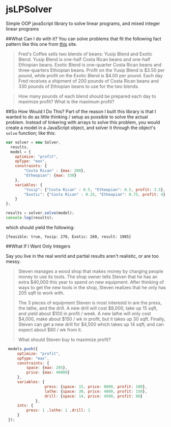 jsLPSolver
==========
Simple OOP javaScript library to solve linear programs, and mixed integer linear programs


##What Can I do with it?
You can solve problems that fit the following fact pattern like this one
from [this](http://www.algebra.com/algebra/homework/coordinate/word/THEO-2012-01-26.lesson) site.

>Fred's Coffee sells two blends of beans: Yusip Blend and Exotic Blend. Yusip Blend is one-half
>Costa Rican beans and one-half Ethiopian beans. Exotic Blend is one-quarter Costa Rican beans and
>three-quarters Ethiopian beans. Profit on the Yusip Blend is $3.50 per pound, while profit on the Exotic
>Blend is $4.00 per pound. Each day Fred receives a shipment of 200 pounds of Costa Rican beans and
>330 pounds of Ethiopian beans to use for the two blends. 

>How many pounds of each blend should be
>prepared each day to maximize profit? What is the maximum profit? 

##So How Would I Do This?
Part of the reason I built this library is that I wanted to do as little thinking / setup as possible
to solve the actual problem. Instead of tinkering with arrays to solve this problem, you would create a 
model in a JavaScript object, and solver it through the object's `solve` function; like this:

```javascript
var solver = new Solver,
  results,
  model = {
    optimize: "profit",
    opType: "max",
    constraints: {
        "Costa Rican" : {max: 200},
        "Etheopian": {max: 330}
    },
    variables: {
        "Yusip": {"Costa Rican" : 0.5, "Etheopian": 0.5, profit: 3.5},
        "Exotic": {"Costa Rican" : 0.25, "Etheopian": 0.75, profit: 4}
    }
};

results = solver.solve(model);
console.log(results);
```

which should yield the following:
```
{feasible: true, Yusip: 270, Exotic: 260, result: 1985}
```
##What If I Want Only Integers

Say you live in the real world and partial results aren't realistic, or are too messy.

>Steven manages a wood shop that makes money by charging people money to use its tools.
>The shop owner tells Steven that he has an extra $40,000 this year to spend on new equipment.
>After thinking of ways to get the new tools in the shop, Steven realizes that he only has 205 sqft
>to work with.
>
>The 3 pieces of equipment Steven is most interestd in are the press, the lathe, and the drill.
>A new drill will cost $8,000, take up 15 sqft, and yield about $100 in profit / week.
>A new lathe will only cost $4,000, make about $150 / wk in profit, but it takes up 30 sqft.
>Finally, Steven can get a new drill for $4,500 which takes up 14 sqft; and can expect about $80 / wk from it.
>
>What should Steven buy to maximize profit?

```javascript
 models.push({
     optimize: "profit",
     opType: "max",
     constraints: {
         space: {max: 205},
         price: {max: 40000}
     },
     variables: {
                 press: {space: 15, price: 8000, profit: 100},
                 lathe: {space: 30, price: 4000, profit: 150},
                 drill: {space: 14, price: 4500, profit: 80}
             },
     ints: {
         press: 1 ,lathe: 1 ,drill: 1
     }
 });

```
